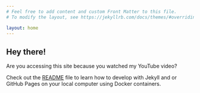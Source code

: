 ```yaml
---
# Feel free to add content and custom Front Matter to this file.
# To modify the layout, see https://jekyllrb.com/docs/themes/#overriding-theme-defaults

layout: home
---
```


## Hey there!
Are you accessing this site because you watched my YouTube video?

Check out the [README](https://github.com/BillRaymond/my-jekyll-docker-website#readme) file to learn how to develop with Jekyll and or GitHub Pages on your local computer using Docker containers.
